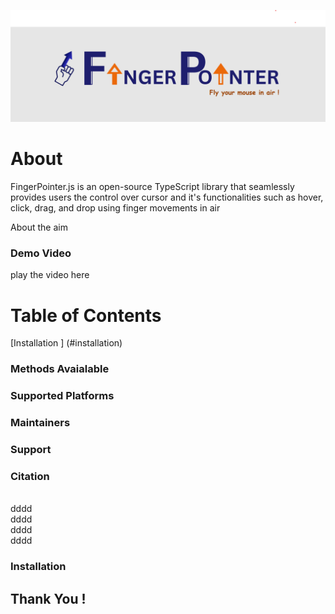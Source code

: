 ![plot](./src/assets/Banner.png)

# About
FingerPointer.js is an open-source TypeScript library that seamlessly provides users the control over cursor and it's functionalities such as hover, click, drag, and drop using finger movements in air

<p> About the aim</p>

<h3> Demo Video </h3>
<p> play the video here</p>

# Table of Contents</h2>
[Installation ] (#installation)



### Methods Avaialable
### Supported Platforms
### Maintainers
### Support
### Citation
<br>dddd
<br>dddd
<br>dddd
<br>dddd
### Installation



## Thank You !

